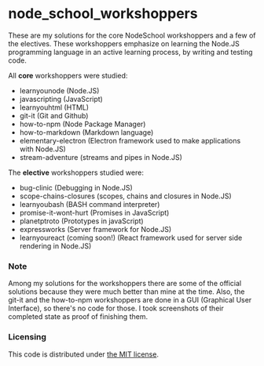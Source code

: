 # node_school_workshoppers

These are my solutions for the core NodeSchool workshoppers and a few of the electives. These workshoppers emphasize on learning the Node.JS programming language in an active learning process, by writing and testing code.

All **core** workshoppers were studied:

- learnyounode (Node.JS) 
- javascripting (JavaScript)
- learnyouhtml (HTML)
- git-it (Git and Github)
- how-to-npm (Node Package Manager)
- how-to-markdown (Markdown language)
- elementary-electron (Electron framework used to make applications with Node.JS)
- stream-adventure (streams and pipes in Node.JS)

The **elective** workshoppers studied were:

- bug-clinic (Debugging in Node.JS)
- scope-chains-closures (scopes, chains and closures in Node.JS)
- learnyoubash (BASH command interpreter)
- promise-it-wont-hurt (Promises in JavaScript)
- planetptroto (Prototypes in javaScript)
- expressworks (Server framework for Node.JS)
- learnyoureact (coming soon!) (React framework used for server side rendering in Node.JS)

### Note
Among my solutions for the workshoppers there are some of the official solutions because they were much better than mine at the time. Also, the git-it and the how-to-npm workshoppers are done in a GUI (Graphical User Interface), so there's no code for those. I took screenshots of their completed state as proof of finishing them.

### Licensing
This code is distributed under [the MIT license](https://github.com/sindelio/node_school_workshoppers/blob/master/LICENSE).
